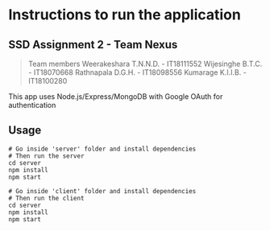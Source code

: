 # Instructions to run the application

## SSD Assignment 2 - Team Nexus

> Team members
Weerakeshara T.N.N.D. - IT18111552
Wijesinghe B.T.C. - IT18070668
Rathnapala D.G.H. - IT18098556
Kumarage K.I.I.B. - IT18100280

This app uses Node.js/Express/MongoDB with Google OAuth for authentication

## Usage

```
# Go inside 'server' folder and install dependencies
# Then run the server
cd server
npm install
npm start

# Go inside 'client' folder and install dependencies
# Then run the client
cd server
npm install
npm start
```
